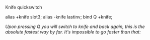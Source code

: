 Knife quickswitch

alias +knife slot3; alias -knife lastinv; bind Q +knife;

*Upon pressing Q you will switch to knife and back again, this is
the absolute fastest way by far. It's impossible to go faster than
that:*
